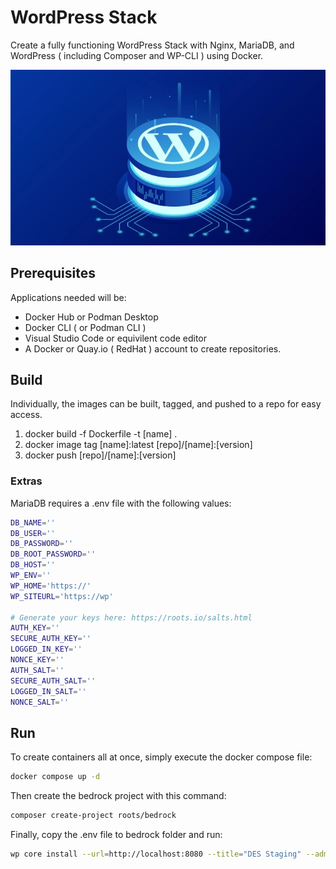 # WordPress Stack

Create a fully functioning WordPress Stack with Nginx, MariaDB, and WordPress ( including Composer and WP-CLI ) using Docker.

![Stack](stack.webp)
 
## Prerequisites

Applications needed will be:

- Docker Hub or Podman Desktop
- Docker CLI ( or Podman CLI )
- Visual Studio Code or equivilent code editor
- A Docker or Quay.io ( RedHat ) account to create repositories.

## Build

Individually, the images can be built, tagged, and pushed to a repo for easy access.

1. docker build -f Dockerfile -t [name] .
2. docker image tag [name]:latest [repo]/[name]:[version]
3. docker push [repo]/[name]:[version]

### Extras

MariaDB requires a .env file with the following values:

```bash
DB_NAME=''
DB_USER=''
DB_PASSWORD=''
DB_ROOT_PASSWORD=''
DB_HOST=''
WP_ENV=''
WP_HOME='https://'
WP_SITEURL='https://wp'

# Generate your keys here: https://roots.io/salts.html
AUTH_KEY=''
SECURE_AUTH_KEY=''
LOGGED_IN_KEY=''
NONCE_KEY=''
AUTH_SALT=''
SECURE_AUTH_SALT=''
LOGGED_IN_SALT=''
NONCE_SALT=''
```

## Run

To create containers all at once, simply execute the docker compose file:

```bash
docker compose up -d
```

Then create the bedrock project with this command:

```bash
composer create-project roots/bedrock
```

Finally, copy the .env file to bedrock folder and run:

```bash
wp core install --url=http://localhost:8080 --title="DES Staging" --admin_user=mdb_user --admin_password="VQN8zVx8xGZ77sW" --admin_email=des@gov.bc.ca --allow-root
```